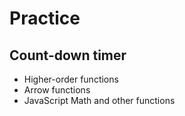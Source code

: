 # Practice
## Count-down timer
* Higher-order functions
* Arrow functions
* JavaScript Math and other functions